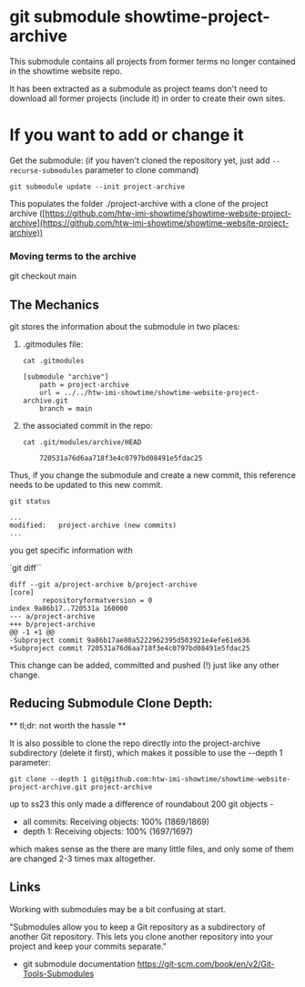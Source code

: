 # git submodule showtime-project-archive

This submodule contains all projects from former terms no longer
contained in the showtime website repo.

It has been extracted as a submodule as project teams
don't need to download all former projects (include it)
in order to create their own sites.

# If you want to add or change it

Get the submodule: (if you haven't cloned the repository 
yet, just add `--recurse-submodules` parameter to clone command)

    git submodule update --init project-archive

This populates the folder ./project-archive with a 
clone of the project archive ([https://github.com/htw-imi-showtime/showtime-website-project-archive](https://github.com/htw-imi-showtime/showtime-website-project-archive))

### Moving terms to the archive

git checkout main

## The Mechanics

git stores the information about the submodule in two places:

1. .gitmodules file:

    `cat .gitmodules`
    ```
    [submodule "archive"]
    	path = project-archive
    	url = ../../htw-imi-showtime/showtime-website-project-archive.git
    	branch = main
    ```
2. the associated commit in the repo:

    `cat .git/modules/archive/HEAD`
    ```
        720531a76d6aa718f3e4c0797bd08491e5fdac25
    ```
Thus, if you change the submodule and create a new commit, this reference needs to be updated to this new commit.

`git status`

    ...
	modified:   project-archive (new commits)
    ...

you get specific information with 

`git diff``
```
diff --git a/project-archive b/project-archive
[core]
        repositoryformatversion = 0
index 9a86b17..720531a 160000
--- a/project-archive
+++ b/project-archive
@@ -1 +1 @@
-Subproject commit 9a86b17ae80a5222962395d503921e4efe61e636
+Subproject commit 720531a76d6aa718f3e4c0797bd08491e5fdac25
```

This change can be added, committed and pushed (!) just like any other change.

## Reducing Submodule Clone Depth:

** tl;dr: not worth the hassle **

It is also possible to clone the repo directly into the project-archive subdirectory (delete it first), which makes it possible to use the --depth 1 parameter:

    git clone --depth 1 git@github.com:htw-imi-showtime/showtime-website-project-archive.git project-archive

up to ss23 this only made a difference of roundabout 200 git objects - 

 - all commits: Receiving objects: 100% (1869/1869)
 - depth 1: Receiving objects: 100% (1697/1697)

which makes sense as the there are many little files, and only some of them 
are changed 2-3 times max altogether.

## Links

Working with submodules may be a bit confusing at start. 


"Submodules allow you to keep a Git repository as a subdirectory of another Git repository. This lets you clone another repository into your project and keep your commits separate."

- git submodule documentation https://git-scm.com/book/en/v2/Git-Tools-Submodules
